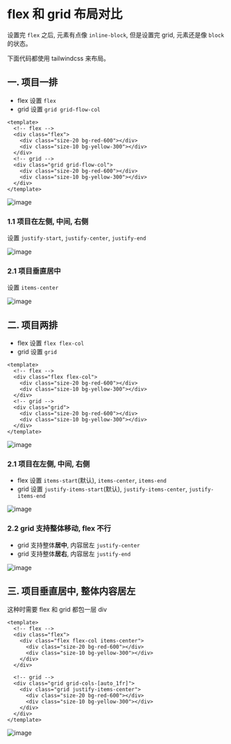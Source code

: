# flex 和 grid 布局对比

设置完 `flex` 之后, 元素有点像 `inline-block`, 但是设置完 grid, 元素还是像 `block` 的状态。

下面代码都使用 tailwindcss 来布局。

## 一. 项目一排

- flex 设置 `flex`
- grid 设置 `grid grid-flow-col`

```vue
<template>
  <!-- flex -->
  <div class="flex">
    <div class="size-20 bg-red-600"></div>
    <div class="size-10 bg-yellow-300"></div>
  </div>
  <!-- grid -->
  <div class="grid grid-flow-col">
    <div class="size-20 bg-red-600"></div>
    <div class="size-10 bg-yellow-300"></div>
  </div>
</template>
```

![image](https://github.com/user-attachments/assets/86dd2429-786b-4f40-a5da-f639f8633021)

### 1.1 项目在左侧, 中间, 右侧

设置 `justify-start`, `justify-center`, `justify-end`

![image](https://github.com/user-attachments/assets/c1ea328d-8765-42c9-b2d2-dfe258e329c6)

### 2.1 项目垂直居中

设置 `items-center`

![image](https://github.com/user-attachments/assets/90e2539f-d477-46b8-8492-e789467f5ed8)

## 二. 项目两排

- flex 设置 `flex flex-col`
- grid 设置 `grid`

```vue
<template>
  <!-- flex -->
  <div class="flex flex-col">
    <div class="size-20 bg-red-600"></div>
    <div class="size-10 bg-yellow-300"></div>
  </div>
  <!-- grid -->
  <div class="grid">
    <div class="size-20 bg-red-600"></div>
    <div class="size-10 bg-yellow-300"></div>
  </div>
</template>
```

![image](https://github.com/user-attachments/assets/3c64016d-7ffe-467e-95c7-a1dfe82f4350)

### 2.1 项目在左侧, 中间, 右侧

- flex 设置 `items-start`(默认), `items-center`, `items-end`
- grid 设置 `justify-items-start`(默认), `justify-items-center`, `justify-items-end`

![image](https://github.com/user-attachments/assets/f8b82e57-c42a-425f-932b-698938ade2d6)

### 2.2 grid 支持整体移动, flex 不行

- grid 支持整体**居中**, 内容居左 `justify-center`
- grid 支持整体**居右**, 内容居左 `justify-end`

![image](https://github.com/user-attachments/assets/31208f4c-6f65-4c64-8283-29c9902dbe87)

## 三. 项目垂直居中, 整体内容居左

这种时需要 flex 和 grid 都包一层 div

```vue
<template>
  <!-- flex -->
  <div class="flex">
    <div class="flex flex-col items-center">
      <div class="size-20 bg-red-600"></div>
      <div class="size-10 bg-yellow-300"></div>
    </div>
  </div>

  <!-- grid -->
  <div class="grid grid-cols-[auto_1fr]">
    <div class="grid justify-items-center">
      <div class="size-20 bg-red-600"></div>
      <div class="size-10 bg-yellow-300"></div>
    </div>
  </div>
</template>
```

![image](https://github.com/user-attachments/assets/f369f503-1794-4d05-ac43-b1966fe6b02a)

